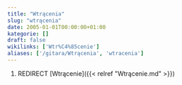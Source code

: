 ```yaml
---
title: "Wtrącenia"
slug: "wtrącenia"
date: 2005-01-01T00:00:00+01:00
kategorie: []
draft: false
wikilinks: ['Wtr%C4%85cenie']
aliases: ['/gitara/Wtrącenia', 'wtracenia']
---
```

1.  REDIRECT [Wtrącenie]({{< relref "Wtrącenie.md" >}})